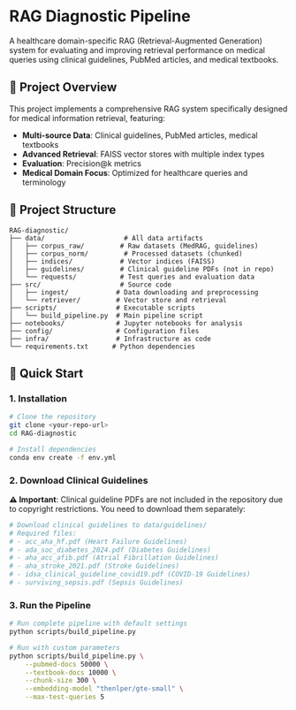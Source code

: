 # RAG Diagnostic Pipeline

A healthcare domain-specific RAG (Retrieval-Augmented Generation) system for evaluating and improving retrieval performance on medical queries using clinical guidelines, PubMed articles, and medical textbooks.

## 🎯 Project Overview

This project implements a comprehensive RAG system specifically designed for medical information retrieval, featuring:

- **Multi-source Data**: Clinical guidelines, PubMed articles, medical textbooks
- **Advanced Retrieval**: FAISS vector stores with multiple index types
- **Evaluation**: Precision@k metrics
- **Medical Domain Focus**: Optimized for healthcare queries and terminology

## 📁 Project Structure

```
RAG-diagnostic/
├── data/                    # All data artifacts
│   ├── corpus_raw/         # Raw datasets (MedRAG, guidelines)
│   ├── corpus_norm/         # Processed datasets (chunked)
│   ├── indices/            # Vector indices (FAISS)
│   ├── guidelines/         # Clinical guideline PDFs (not in repo)
│   └── requests/           # Test queries and evaluation data
├── src/                    # Source code
│   ├── ingest/            # Data downloading and preprocessing
│   └── retriever/         # Vector store and retrieval
├── scripts/               # Executable scripts
│   └── build_pipeline.py  # Main pipeline script
├── notebooks/             # Jupyter notebooks for analysis
├── config/                # Configuration files
├── infra/                 # Infrastructure as code
└── requirements.txt      # Python dependencies
```

## 🚀 Quick Start

### 1. Installation

```bash
# Clone the repository
git clone <your-repo-url>
cd RAG-diagnostic

# Install dependencies
conda env create -f env.yml
```

### 2. Download Clinical Guidelines

**⚠️ Important**: Clinical guideline PDFs are not included in the repository due to copyright restrictions. You need to download them separately:

```bash
# Download clinical guidelines to data/guidelines/
# Required files:
# - acc_aha_hf.pdf (Heart Failure Guidelines)
# - ada_soc_diabetes_2024.pdf (Diabetes Guidelines)
# - aha_acc_afib.pdf (Atrial Fibrillation Guidelines)
# - aha_stroke_2021.pdf (Stroke Guidelines)
# - idsa_clinical_guideline_covid19.pdf (COVID-19 Guidelines)
# - surviving_sepsis.pdf (Sepsis Guidelines)
```

### 3. Run the Pipeline

```bash
# Run complete pipeline with default settings
python scripts/build_pipeline.py

# Run with custom parameters
python scripts/build_pipeline.py \
    --pubmed-docs 50000 \
    --textbook-docs 10000 \
    --chunk-size 300 \
    --embedding-model "thenlper/gte-small" \
    --max-test-queries 5
```
